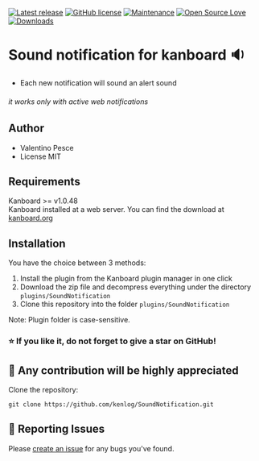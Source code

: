 [![Latest release](https://img.shields.io/github/release/kenlog/SoundNotification.svg)](https://github.com/kenlog/SoundNotification/releases)
[![GitHub license](https://img.shields.io/github/license/Naereen/StrapDown.js.svg)](https://github.com/kenlog/SoundNotification/blob/master/LICENSE)
[![Maintenance](https://img.shields.io/badge/Maintained%3F-yes-green.svg)](https://github.com/kenlog/SoundNotification/graphs/contributors)
[![Open Source Love](https://badges.frapsoft.com/os/v1/open-source.svg?v=103)]()
[![Downloads](https://img.shields.io/github/downloads/kenlog/SoundNotification/total.svg)](https://github.com/kenlog/SoundNotification/releases)

# Sound notification for kanboard :sound:

- Each new notification will sound an alert sound

###### it works only with active web notifications

Author
------------
- Valentino Pesce
- License MIT

Requirements
------------
Kanboard >= v1.0.48  
Kanboard installed at a web server.
You can find the download at [kanboard.org](https://kanboard.org/)

Installation
------------
You have the choice between 3 methods:

1. Install the plugin from the Kanboard plugin manager in one click
2. Download the zip file and decompress everything under the directory `plugins/SoundNotification`
3. Clone this repository into the folder `plugins/SoundNotification`

Note: Plugin folder is case-sensitive.

### :star: If you like it, do not forget to give a star on GitHub!

:construction_worker: Any contribution will be highly appreciated
------------
Clone the repository: 
```console 
git clone https://github.com/kenlog/SoundNotification.git
```
:bug: Reporting Issues
------------
Please [create an issue](https://github.com/kenlog/SoundNotification/issues) for any bugs you've found.
